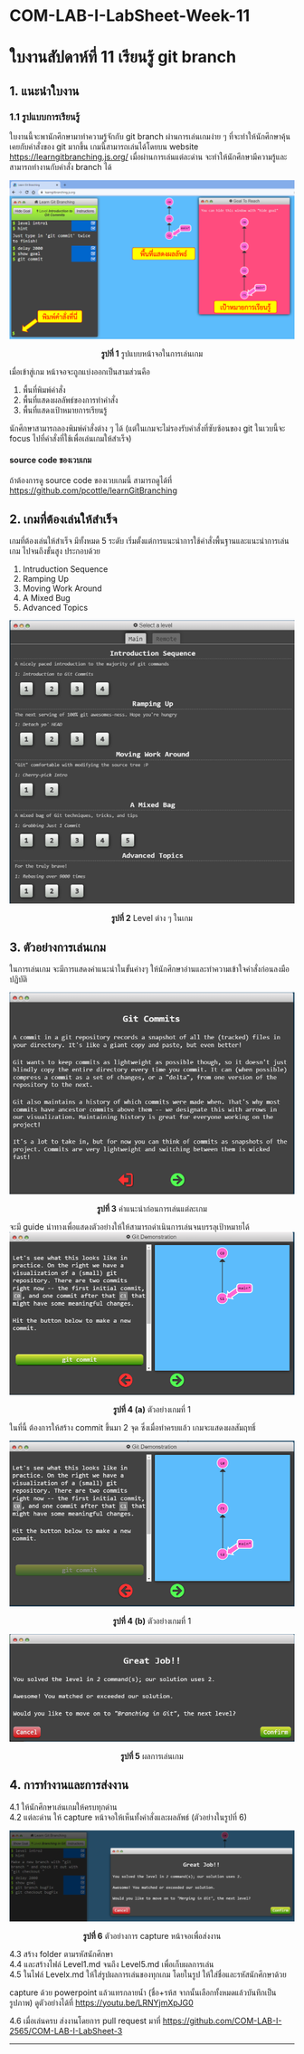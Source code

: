 # COM-LAB-I-LabSheet-Week-11
# ใบงานสัปดาห์ที่ 11 เรียนรู้ git branch

## 1. แนะนำใบงาน

### 1.1 รูปแบบการเรียนรู้

ใบงานนี้จะพานักศึกษามาทำความรู้จักกับ git branch ผ่านการเล่นเกมง่าย ๆ ที่จะทำให้นักศึกษาคุ้นเคยกับคำสั่งของ git มากขึ้น 
เกมนี้สามารถเล่นได้โดยบน website  <https://learngitbranching.js.org/> 
เมื่อผ่านการเล่นแต่ละด่าน จะทำให้นักศึกษามีความรู้และสามารถทำงานกับคำสั่ง branch ได้

<img src = "./Pictures/Fig-02.png">

<p align ="Center"> <b>รูปที่ 1</b> รูปแบบหน้าจอในการเล่นเกม</p>

เมื่อเข้าสู่เกม หน้าจอจะถูกแบ่งออกเป็นสามส่วนคือ

1. พื้นที่พิมพ์คำสั่ง
2. พื้นที่แสดงผลลัพธ์ของการทำคำสั่ง
3. พื้นที่แสดงเป้าหมายการเรียนรู้

นักศึกษาสามารถลองพิมพ์คำสั่งต่าง ๆ  ได้ (แต่ในเกมจะไม่รองรับคำสั่งที่ซับซ้อนของ git
ในเวบนี้จะ focus ไปที่คำสั่งที่ใช้เพื่อเล่นเกมให้สำเร็จ)

#### source code ของเวบเกม

ถ้าต้องการดู source code ของเวบเกมนี้ สามารถดูได้ที่ <https://github.com/pcottle/learnGitBranching>

## 2. เกมที่ต้องเล่นให้สำเร็จ

เกมที่ต้องเล่นให้สำเร็จ มีทั้งหมด 5 ระดับ
เริ่มตั้งแต่การแนะนำการใช้คำสั่งพื้นฐานและแนะนำการเล่นเกม ไปจนถึงขั้นสูง ประกอบด้วย

1. Intruduction Sequence
2. Ramping Up
3. Moving Work Around
4. A Mixed Bug
5. Advanced Topics

<img src = "./Pictures/Fig-03.png">
<p align ="Center"> <b>รูปที่ 2</b>  Level ต่าง ๆ ในเกม</p>

## 3. ตัวอย่างการเล่นเกม

ในการเล่นเกม จะมีการแสดงคำแนะนำในขั้นค่างๆ ให้นักศึกษาอ่านและทำความเข้าใจคำสั่งก่อนลงมือปฏิบัติ

<img src = "./Pictures/Fig-04.png">
<p align ="Center"> <b>รูปที่ 3</b> คำแนะนำก่อนการเล่นแต่ละเกม </p>

จะมี guide นำทางเพื่อแสดงตัวอย่างให้ให้สามารถดำเนินการเล่นจนบรรลุเป้าหมายได้
<img src = "./Pictures/Fig-05.png">
<p align ="Center"> <b>รูปที่ 4 (a)</b> ตัวอย่างเกมที่ 1 </p>

ในที่นี้ ต้องการให้สร้าง commit ขึ้นมา 2 จุด ซึ่งเมื่อทำครบแล้ว เกมจะแสดงผลสัมฤทธิ์

<img src = "./Pictures/Fig-06.png">

<p align ="Center"> <b>รูปที่ 4 (b)</b> ตัวอย่างเกมที่ 1 </p>

<img src = "./Pictures/Fig-07.png">

<p align ="Center"> <b>รูปที่ 5</b> ผลการเล่นเกม </p>

## 4. การทำงานและการส่งงาน

4.1 ให้นักศึกษาเล่นเกมให้ครบทุกด่าน  
4.2 แต่ละด่าน ให้ capture หน้าจอให้เห็นทั้งคำสั่งและผลลัพธ์ (ตัวอย่างในรูปที่ 6)

<img src = "./Pictures/Fig-08.png">

<p align ="Center"> <b>รูปที่ 6</b> ตัวอย่างการ capture หน้าจอเพื่อส่งงาน </p>

4.3 สร้าง folder ตามรหัสนักศึกษา  
4.4 และสร้างไฟล์ Level1.md จนถึง Level5.md เพื่อเก็บผลการเล่น  
4.5 ในไฟล์ Levelx.md ให้ใส่รูปผลการเล่นของทุกเกม โดยในรูป   ให้ใส่ชื่อและรหัสนักศึกษาด้วย 

capture ด้วย powerpoint แล้วแทรกลายน้ำ (ชื่อ+รห้ส จากนั้นเลือกทั้งหมดแล้วบันทึกเป็นรูปภาพ) ดูตัวอย่างได้ที่  <https://youtu.be/LRNYjmXpJG0>

4.6 เมื่อเล่นครบ ส่งงานโดยการ pull request มาที่ <https://github.com/COM-LAB-I-2565/COM-LAB-I-LabSheet-3>

---
